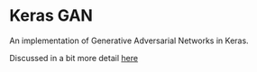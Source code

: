 # Keras GAN

An implementation of Generative Adversarial Networks in Keras.

Discussed in a bit more detail [here](https://beyond-the-river.ghost.io/gan-on-keras/)
